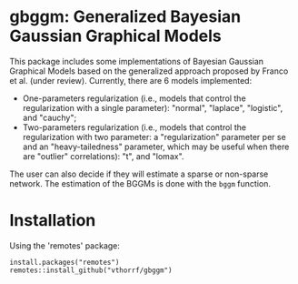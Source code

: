 gbggm: Generalized Bayesian Gaussian Graphical Models
=============

This package includes some implementations of Bayesian Gaussian Graphical Models based on the generalized approach proposed by Franco et al. (under review). Currently, there are 6 models implemented:
* One-parameters regularization (i.e., models that control the regularization with a single parameter): "normal", "laplace", "logistic", and "cauchy";
* Two-parameters regularization (i.e., models that control the regularization with two parameter: a "regularization" parameter per se and an "heavy-tailedness" parameter, which may be useful when there are "outlier" correlations): "t", and "lomax".

The user can also decide if they will estimate a sparse or non-sparse network. The estimation of the BGGMs is done with the `bggm` function.

# Installation #

Using the 'remotes' package:

    install.packages("remotes")
    remotes::install_github("vthorrf/gbggm")
